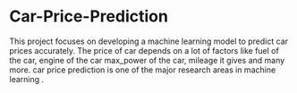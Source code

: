 # Car-Price-Prediction
This project focuses on developing a machine learning model to predict car prices accurately. The price of car depends on a lot of factors like fuel of the car, engine of the car max_power of the car, mileage it gives and many more. car price prediction is one of the major research areas in machine learning .  
